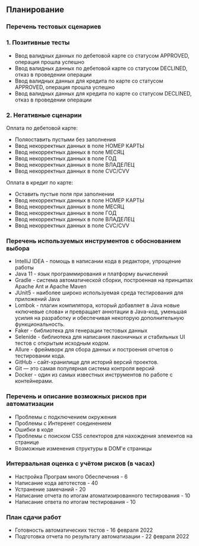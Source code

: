 ## Планирование 
### Перечень тестовых сценариев
### 1. Позитивные тесты
- Ввод валидных данных по дебетовой карте со статусом APPROVED, операция прошла успешно
- Ввод валидных данных по дебетовой карте со статусом DECLINED, отказ в проведении операции
- Ввод валидных данных для кредита по карте со статусом APPROVED, операция прошла успешно
- Ввод валидных данных для кредита по карте со статусом DECLINED, отказ в проведении операции

### 2. Негативные сценарии
Оплата по дебетовой карте:

- Поляоставить пустыми без заполнения
- Ввод некорректных данных в поле НОМЕР КАРТЫ
- Ввод некорректных данных в поле МЕСЯЦ
- Ввод некорректных данных в поле ГОД
- Ввод некорректных данных в поле ВЛАДЕЛЕЦ
- Ввод некорректных данных в поле CVC/CVV

Оплата в кредит по карте:

- Оставить пустые поля при заполнении
- Ввод некорректных данных в поле НОМЕР КАРТЫ
- Ввод некорректных данных в поле МЕСЯЦ
- Ввод некорректных данных в поле ГОД
- Ввод некорректных данных в поле ВЛАДЕЛЕЦ
- Ввод некорректных данных в поле CVC/CVV

### Перечень используемых инструментов с обоснованием выбора

- IntelliJ IDEA - помощь в написании кода в редакторе, упрощение работы
- Java 11 - язык программирования и платформу вычислений
- Gradle -  система автоматической сборки, построенная на принципах Apache Ant и Apache Maven
- JUnit5 - наиболее широко используемая среда тестирования для приложений Java
- Lombok - плагин компилятора, который добавляет в Java новые «ключевые слова» и превращает аннотации в Java-код, уменьшая усилия на разработку и обеспечивая некоторую дополнительную функциональность.
- Faker - библиотека для генерации тестовых данных
- Selenide - библиотека для написания лаконичных и стабильных UI тестов с открытым исходным кодом.
- Allure - фреймворк для сбора данных и построения отчетов о тестировании кода.
- GitHub - сайт-хранилище для историй версий проектов. 
- Git — это самая популярная система контроля версий
- Docker - один из самых известных инструментов по работе с контейнерами.

### Перечень и описание возможных рисков при автоматизации

- Проблемы с подключением окружения
- Проблемы с Интеренет соединением
- Ошибки в коде
- Проблемы с поиском CSS селекторов для нахождения элементов на странице
- Возможные изменения структуры в DOM'е страницы

### Интервальная оценка с учётом рисков (в часах)

- Настройка Програм много Обеспечения - 6
- Написание кода автотестов - 40
- Устранение замечаний - 20
- Написание отчета по итогам атоматизированного тестирования - 10
- Написание ответа по итогам тестирования - 10

### План сдачи работ

- Готовность автоматических тестов - 16 февраля 2022
- Подготовка отчета по результату автоматизации - 22 февраля 2022
